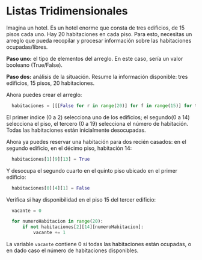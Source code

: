 # Listas Tridimensionales

Imagina un hotel. Es un hotel enorme que consta de tres edificios, de 15 pisos cada uno. Hay 20 habitaciones en cada piso. Para esto, necesitas un arreglo que pueda recopilar y procesar información sobre las habitaciones ocupadas/libres.

**Paso uno:** el tipo de elementos del arreglo. En este caso, sería un valor booleano (True/False).

**Paso dos:** análisis de la situación. Resume la información disponible: tres edificios, 15 pisos, 20 habitaciones.

Ahora puedes crear el arreglo:

```py
  habitaciones = [[[False for r in range(20)] for f in range(15)] for t in range(3)]
```

El primer índice (0 a 2) selecciona uno de los edificios; el segundo(0 a 14) selecciona el piso, el tercero (0 a 19) selecciona el número de habitación. Todas las habitaciones están inicialmente desocupadas.

Ahora ya puedes reservar una habitación para dos recién casados: en el segundo edificio, en el décimo piso, habitación 14:

```py
  habitaciones[1][9][13] = True
```

Y desocupa el segundo cuarto en el quinto piso ubicado en el primer edificio:

```py
  habitaciones[0][4][1] = False
```

Verifica si hay disponibilidad en el piso 15 del tercer edificio:

```py
  vacante = 0

  for numeroHabitacion in range(20):
      if not habitaciones[2][14][numeroHabitacion]:
          vacante += 1
```

La variable `vacante` contiene 0 si todas las habitaciones están ocupadas, o en dado caso el número de habitaciones disponibles.
